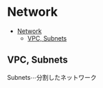 # Network

- [Network](#network)
  - [VPC, Subnets](#vpc-subnets)

## VPC, Subnets

Subnets⋯分割したネットワーク
